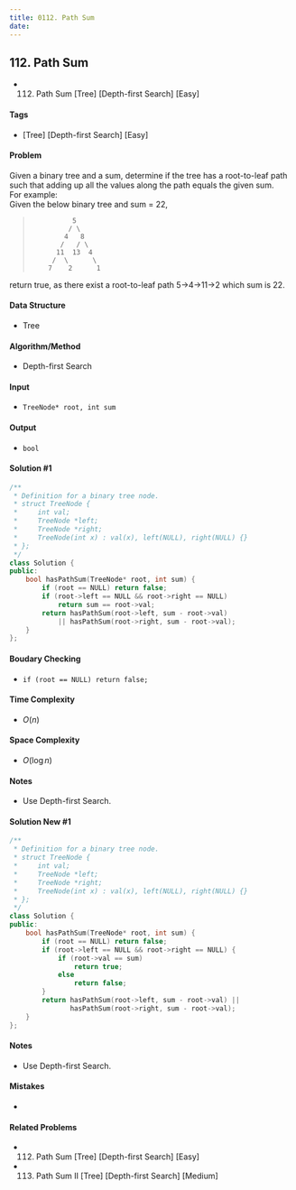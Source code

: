 ```yaml
---
title: 0112. Path Sum
date: 
---
```


## 112. Path Sum
- 112. Path Sum [Tree] [Depth-first Search] [Easy]

#### Tags
- [Tree] [Depth-first Search] [Easy]

#### Problem
Given a binary tree and a sum, determine if the tree has a root-to-leaf path such that adding up all the values along the path equals the given sum.  
For example:  
Given the below binary tree and sum = 22,
>               5  
>              / \  
>             4   8  
>            /   / \  
>           11  13  4
>          /  \      \
>         7    2      1

return true, as there exist a root-to-leaf path 5->4->11->2 which sum is 22. 

#### Data Structure
- Tree

#### Algorithm/Method
- Depth-first Search

#### Input
- `TreeNode* root, int sum`

#### Output
- `bool`

#### Solution #1
``` C++
/**
 * Definition for a binary tree node.
 * struct TreeNode {
 *     int val;
 *     TreeNode *left;
 *     TreeNode *right;
 *     TreeNode(int x) : val(x), left(NULL), right(NULL) {}
 * };
 */
class Solution {
public:
    bool hasPathSum(TreeNode* root, int sum) {
        if (root == NULL) return false;
        if (root->left == NULL && root->right == NULL)
            return sum == root->val;
        return hasPathSum(root->left, sum - root->val)
            || hasPathSum(root->right, sum - root->val);
    }
};
```

#### Boudary Checking
- `if (root == NULL) return false;`

#### Time Complexity
- $O(n)$

#### Space Complexity
- $O(\log n)$

#### Notes
- Use Depth-first Search.

#### Solution New #1
``` C++
/**
 * Definition for a binary tree node.
 * struct TreeNode {
 *     int val;
 *     TreeNode *left;
 *     TreeNode *right;
 *     TreeNode(int x) : val(x), left(NULL), right(NULL) {}
 * };
 */
class Solution {
public:
    bool hasPathSum(TreeNode* root, int sum) {
        if (root == NULL) return false;
        if (root->left == NULL && root->right == NULL) {
            if (root->val == sum)
                return true;
            else
                return false;
        }
        return hasPathSum(root->left, sum - root->val) ||
               hasPathSum(root->right, sum - root->val);
    }
};
```

#### Notes
- Use Depth-first Search.

#### Mistakes
- 

#### Related Problems
- 112. Path Sum [Tree] [Depth-first Search] [Easy]
- 113. Path Sum II [Tree] [Depth-first Search] [Medium]
